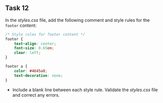 ## Task 12
In the *styles.css* file, add the following comment and style rules for the `footer` content:

```css
/* Style rules for footer content */
footer {
    text-align: center;
    font-size: 0.65em;
    clear: left;  
}

footer a {
    color: #4645a8;
    text-decoration: none;
}
```

- Include a blank line between each style rule. Validate the *styles.css* file and correct any errors.